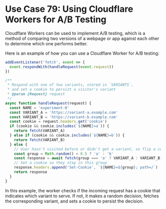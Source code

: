 # Use Case 79: Using Cloudflare Workers for A/B Testing

Cloudflare Workers can be used to implement A/B testing, which is a method of comparing two versions of a webpage or app against each other to determine which one performs better.

Here is an example of how you can use a Cloudflare Worker for A/B testing:

```javascript
addEventListener('fetch', event => {
  event.respondWith(handleRequest(event.request))
})

/**
 * Respond with one of two variants, stored in `VARIANTS`,
 * and set a cookie to persist a visitor's variant
 * @param {Request} request
 */
async function handleRequest(request) {
  const NAME = 'experiment-0'
  const VARIANT_A = 'https://variant-a.example.com'
  const VARIANT_B = 'https://variant-b.example.com'
  const cookie = request.headers.get('cookie')
  if (cookie && cookie.includes(`${NAME}=a`)) {
    return fetch(VARIANT_A)
  } else if (cookie && cookie.includes(`${NAME}=b`)) {
    return fetch(VARIANT_B)
  } else {
    // User hasn't visited before or didn't get a variant, so flip a coin
    const group = Math.random() < 0.5 ? 'a' : 'b'
    const response = await fetch(group === 'a' ? VARIANT_A : VARIANT_B)
    // Set a cookie so they stay in this group
    response.headers.append('Set-Cookie', `${NAME}=${group}; path=/`)
    return response
  }
}
```

In this example, the worker checks if the incoming request has a cookie that indicates which variant to serve. If not, it makes a random decision, fetches the corresponding variant, and sets a cookie to persist the decision.